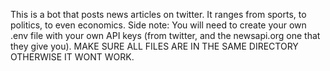 This is a bot that posts news articles on twitter. It ranges from sports, to politics, to even economics. Side note: You will need to create your own .env file with your own API keys (from twitter, and the newsapi.org one that they give you). MAKE SURE ALL FILES ARE IN THE SAME DIRECTORY OTHERWISE IT WONT WORK. 
